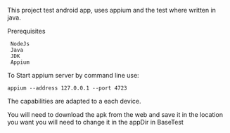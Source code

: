 This project test android app, uses appium
and the test where written in java.

Prerequisites

     NodeJs
     Java
     JDK
     Appium

To Start appium server by command line use:

    appium --address 127.0.0.1 --port 4723

The capabilities are adapted to a each device.

You will need to download the apk from the web and save it in the location you want you will need to change it in the
appDir in BaseTest
